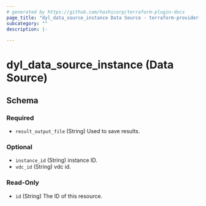 ```yaml
---
# generated by https://github.com/hashicorp/terraform-plugin-docs
page_title: "dyl_data_source_instance Data Source - terraform-provider-dyl"
subcategory: ""
description: |-
  
---
```


# dyl_data_source_instance (Data Source)





<!-- schema generated by tfplugindocs -->
## Schema

### Required

- `result_output_file` (String) Used to save results.

### Optional

- `instance_id` (String) instance ID.
- `vdc_id` (String) vdc id.

### Read-Only

- `id` (String) The ID of this resource.
